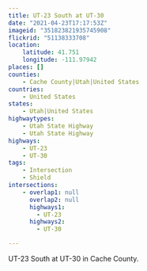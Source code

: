 ```yaml
---
title: UT-23 South at UT-30
date: "2021-04-23T17:17:53Z"
imageid: "351823821935745908"
flickrid: "51138333708"
location:
    latitude: 41.751
    longitude: -111.97942
places: []
counties:
    - Cache County|Utah|United States
countries:
    - United States
states:
    - Utah|United States
highwaytypes:
    - Utah State Highway
    - Utah State Highway
highways:
    - UT-23
    - UT-30
tags:
    - Intersection
    - Shield
intersections:
    - overlap1: null
      overlap2: null
      highways1:
        - UT-23
      highways2:
        - UT-30

---
```

UT-23 South at UT-30 in Cache County.